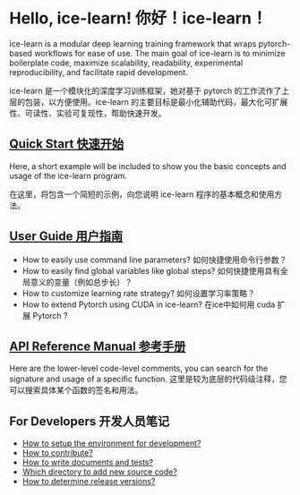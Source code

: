 # Hello, ice-learn! 你好！ice-learn！

ice-learn is a modular deep learning training framework that wraps pytorch-based workflows for ease of use. The main goal of ice-learn is to minimize boilerplate code, maximize scalability, readability, experimental reproducibility, and facilitate rapid development.

ice-learn 是一个模块化的深度学习训练框架，她对基于 pytorch 的工作流作了上层的包装，以方便使用。ice-learn 的主要目标是最小化辅助代码，最大化可扩展性、可读性、实验可复现性，帮助快速开发。

## [Quick Start 快速开始](./get_started)

Here, a short example will be included to show you the basic concepts and usage of the ice-learn program.

在这里，将包含一个简短的示例，向您说明 ice-learn 程序的基本概念和使用方法。

## [User Guide 用户指南](./user_guide/01_debug_tips)

- How to easily use command line parameters? 如何快捷使用命令行参数？
- How to easily find global variables like global steps? 如何快捷使用具有全局意义的变量（例如总步长）？
- How to customize learning rate strategy? 如何设置学习率策略？
- How to extend Pytorch using CUDA in ice-learn? 在ice中如何用 cuda 扩展 Pytorch ?

## [API Reference Manual 参考手册](./documents)

Here are the lower-level code-level comments, you can search for the signature and usage of a specific function.
这里是较为底层的代码级注释，您可以搜索具体某个函数的签名和用法。

## For Developers 开发人员笔记

- [How to setup the environment for development?](./resources/dev_notes/00_setup_devenv)
- [How to contribute?](./resources/dev_notes/01_contribution_guide.md)
- [How to write documents and tests?](./resources/dev_notes/02_docs_and_tests.md)
- [Which directory to add new source code?](./resources/dev_notes/03_architechture_design.md)
- [How to determine release versions?](./resources/dev_notes/04_versions.md)